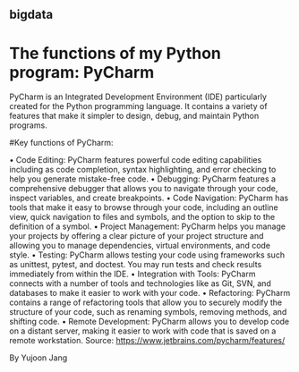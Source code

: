 ## bigdata
# The functions of my Python program: PyCharm

PyCharm is an Integrated Development Environment (IDE) particularly created for the Python programming language. It contains a variety of features that make it simpler to design, debug, and maintain Python programs.

#Key functions of PyCharm:

•	Code Editing: PyCharm features powerful code editing capabilities including as code completion, syntax highlighting, and error checking to help you generate mistake-free code.
•	Debugging: PyCharm features a comprehensive debugger that allows you to navigate through your code, inspect variables, and create breakpoints.
•	Code Navigation: PyCharm has tools that make it easy to browse through your code, including an outline view, quick navigation to files and symbols, and the option to skip to the definition of a symbol.
•	Project Management: PyCharm helps you manage your projects by offering a clear picture of your project structure and allowing you to manage dependencies, virtual environments, and code style.
•	Testing: PyCharm allows testing your code using frameworks such as unittest, pytest, and doctest. You may run tests and check results immediately from within the IDE.
•	Integration with Tools: PyCharm connects with a number of tools and technologies like as Git, SVN, and databases to make it easier to work with your code.
•	Refactoring: PyCharm contains a range of refactoring tools that allow you to securely modify the structure of your code, such as renaming symbols, removing methods, and shifting code.
•	Remote Development: PyCharm allows you to develop code on a distant server, making it easier to work with code that is saved on a remote workstation.
Source: https://www.jetbrains.com/pycharm/features/

By Yujoon Jang